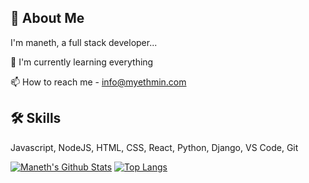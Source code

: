 
## 🚀 About Me
I'm maneth, a full stack developer...

🧠 I'm currently learning everything

📫 How to reach me - info@myethmin.com

## 🛠 Skills
Javascript, NodeJS, HTML, CSS, React, Python, Django, VS Code, Git

[![Maneth's Github Stats](https://github-readme-stats.vercel.app/api?username=manethyethmin&show_icons=true&theme=radical)](https://github.com/anuraghazra/github-readme-stats)
[![Top Langs](https://github-readme-stats.vercel.app/api/top-langs/?username=manethyethmin&show_icons=true&theme=radical&layout=compact)](https://github.com/anuraghazra/github-readme-stats)


